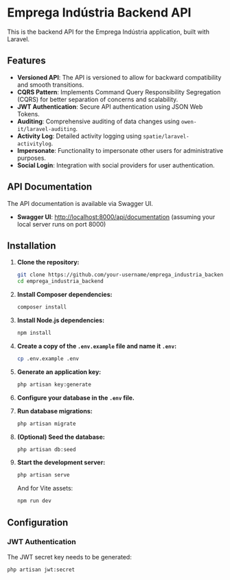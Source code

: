 # Emprega Indústria Backend API

This is the backend API for the Emprega Indústria application, built with Laravel.

## Features

- **Versioned API**: The API is versioned to allow for backward compatibility and smooth transitions.
- **CQRS Pattern**: Implements Command Query Responsibility Segregation (CQRS) for better separation of concerns and scalability.
- **JWT Authentication**: Secure API authentication using JSON Web Tokens.
- **Auditing**: Comprehensive auditing of data changes using `owen-it/laravel-auditing`.
- **Activity Log**: Detailed activity logging using `spatie/laravel-activitylog`.
- **Impersonate**: Functionality to impersonate other users for administrative purposes.
- **Social Login**: Integration with social providers for user authentication.

## API Documentation

The API documentation is available via Swagger UI.

- **Swagger UI**: [http://localhost:8000/api/documentation](http://localhost:8000/api/documentation) (assuming your local server runs on port 8000)

## Installation

1. **Clone the repository:**

   ```bash
   git clone https://github.com/your-username/emprega_industria_backend.git
   cd emprega_industria_backend
   ```

2. **Install Composer dependencies:**

   ```bash
   composer install
   ```

3. **Install Node.js dependencies:**

   ```bash
   npm install
   ```

4. **Create a copy of the `.env.example` file and name it `.env`:**

   ```bash
   cp .env.example .env
   ```

5. **Generate an application key:**

   ```bash
   php artisan key:generate
   ```

6. **Configure your database in the `.env` file.**

7. **Run database migrations:**

   ```bash
   php artisan migrate
   ```

8. **(Optional) Seed the database:**

   ```bash
   php artisan db:seed
   ```

9. **Start the development server:**

    ```bash
    php artisan serve
    ```

    And for Vite assets:

    ```bash
    npm run dev
    ```

## Configuration

### JWT Authentication

The JWT secret key needs to be generated:

```bash
php artisan jwt:secret
